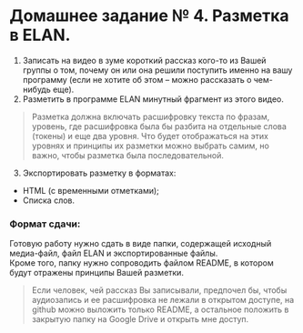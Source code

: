 # Домашнее задание № 4. Разметка в ELAN.

1. Записать на видео в зуме короткий рассказ кого-то из Вашей группы о том, почему он или она решили поступить именно на вашу программу (если не хотите об этом – можно рассказать о чем-нибудь еще).
2. Разметить в программе ELAN минутный фрагмент из этого видео.  
>Разметка должна включать расшифровку текста по фразам, уровень, где расшифровка была бы разбита на отдельные слова (токены) и еще два уровня. Что будет отображаться на этих уровнях и принципы их разметки можно выбрать самим, но важно, чтобы разметка была последовательной.
3. Экспортировать разметку в форматах:
- HTML (с временными отметками);
- Списка слов.

### Формат сдачи:
Готовую работу нужно сдать в виде папки, содержащей исходный медиа-файл, файл ELAN и экспортированные файлы.  
Кроме того, папку нужно сопроводить файлом README, в котором будут отражены принципы Вашей разметки.

>Если человек, чей рассказ Вы записывали, предпочел бы, чтобы аудиозапись и ее расшифровка не лежали в открытом доступе, на github можно выложить только README, а остальное положить в закрытую папку на Google Drive и открыть мне доступ.

